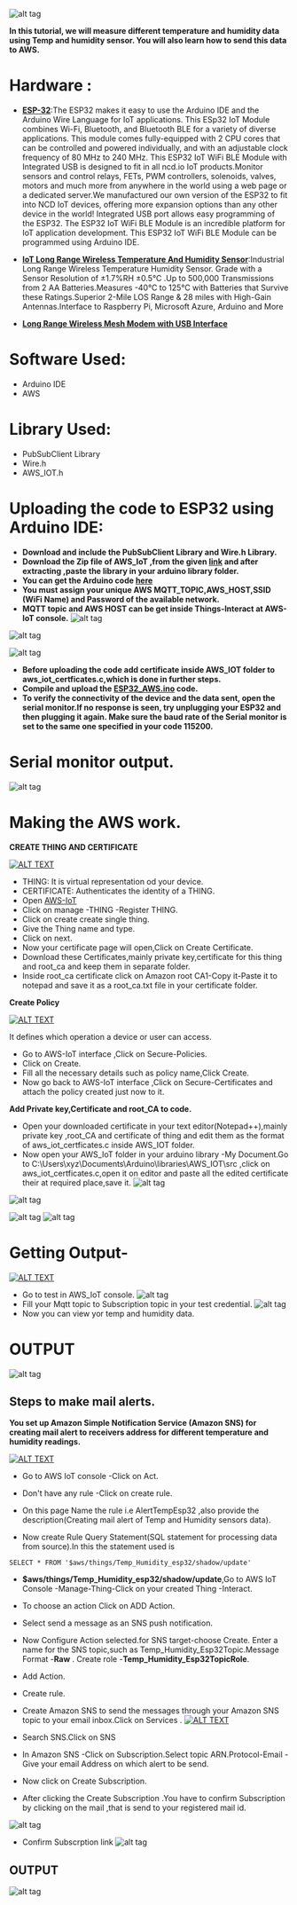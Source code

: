 ![alt tag](https://github.com/mjScientech/Monitoring-Temp-and-Humidity-using-AWS-ESP32/blob/master/imgonline-com-ua-twotoone-XpoMD4Mf6S.jpg)

**In this tutorial, we will measure different temperature and humidity data using Temp and humidity sensor. You will also learn how to send this data to AWS.**


# **Hardware** :
- **[ESP-32](https://store.ncd.io/product/esp32-iot-wifi-ble-module-with-integrated-usb/)**:The ESP32 makes it easy to use the Arduino IDE and the Arduino Wire Language for IoT applications. This ESp32 IoT Module combines Wi-Fi, Bluetooth, and Bluetooth BLE for a variety of diverse applications. This module comes fully-equipped with 2 CPU cores that can be controlled and powered individually, and with an adjustable clock frequency of 80 MHz to 240 MHz. This ESP32 IoT WiFi BLE Module with Integrated USB is designed to fit in all ncd.io IoT products.Monitor sensors and control relays, FETs, PWM controllers, solenoids, valves, motors and much more from anywhere in the world using a web page or a dedicated server.We manufactured our own version of the ESP32 to fit into NCD IoT devices, offering more expansion options than any other device in the world! Integrated USB port allows easy programming of the ESP32. The ESP32 IoT WiFi BLE Module is an incredible platform for IoT application development. This ESP32 IoT WiFi BLE Module can be programmed using Arduino IDE.

- **[IoT Long Range Wireless  Temperature And Humidity  Sensor](https://store.ncd.io/product/industrial-long-range-wireless-temperature-humidity-sensor/)**:Industrial Long Range Wireless Temperature Humidity Sensor. Grade with a Sensor Resolution of ±1.7%RH ±0.5°C .Up to 500,000 Transmissions from 2 AA Batteries.Measures -40°C to 125°C with Batteries that Survive these Ratings.Superior 2-Mile LOS Range & 28 miles with High-Gain Antennas.Interface to Raspberry Pi, Microsoft Azure, Arduino and More

- **[Long Range Wireless Mesh Modem with USB Interface](https://store.ncd.io/product/900hp-s3b-long-range-wireless-mesh-modem-with-usb-interface/)**

# **Software Used:**
- Arduino IDE
- AWS

# **Library Used:**
- PubSubClient Library
- Wire.h
- AWS_IOT.h

# Uploading the code  to ESP32 using Arduino IDE:

- **Download and include the PubSubClient Library and Wire.h Library.**
- **Download the Zip file of AWS_IoT ,from the given [link](https://github.com/ExploreEmbedded/Hornbill-Examples) and after extracting ,paste the library in your arduino library folder.**
- **You can get the Arduino code [here](https://github.com/mjScientech/Temp-and-Humidity-Alert--AWS-ESP32/blob/master/AWSIoTEsp32.ino)**
- **You must assign your unique AWS  MQTT_TOPIC,AWS_HOST,SSID (WiFi Name) and Password of the available network.**
- **MQTT topic and AWS HOST can be get inside Things-Interact at AWS-IoT console.**
![alt tag](https://github.com/mjScientech/Temp-and-Humidity-Alert--AWS-ESP32/blob/master/awscode.JPG)

![alt tag](https://github.com/mjScientech/Temp-and-Humidity-Alert--AWS-ESP32/blob/master/awscode1.JPG)

![alt tag](https://github.com/mjScientech/Temp-and-Humidity-Alert--AWS-ESP32/blob/master/awscode2.JPG)

- **Before uploading the code add certificate inside AWS_IOT folder to aws_iot_certficates.c,which is done in further steps.**
- **Compile and upload the  [ESP32_AWS.ino](https://github.com/mjScientech/Temp-and-Humidity-Alert--AWS-ESP32/blob/master/AWSIoTEsp32.ino) code.**
- **To verify the connectivity of the device and the data sent, open the serial monitor.If no response is seen, try unplugging your ESP32 and then plugging it again. Make sure the baud rate of the Serial monitor is set to the same one specified in your code 115200.**

# Serial monitor output.
![alt tag](https://github.com/mjScientech/Monitoring-Temp-and-Humidity-using-AWS-ESP32/blob/master/serial%20monitor%20output.JPG)

# Making the AWS work.

**CREATE THING AND CERTIFICATE**


[![ ALT TEXT](https://github.com/mjScientech/Monitoring-Temp-and-Humidity-using-AWS-ESP32/blob/master/vedio1.JPG)](https://www.youtube.com/watch?v=VCReegtku7c)

- THING: It is virtual representation od your device.
- CERTIFICATE: Authenticates the identity of a THING.
- Open [AWS-IoT](https://eu-central-1.console.aws.amazon.com/iot/home)
- Click on manage -THING -Register THING.
- Click on create create single thing.
- Give the Thing name and type.
- Click on next.
- Now your certificate page will open,Click on Create Certificate.
- Download these Certificates,mainly private key,certificate for this thing and root_ca and keep them in separate folder.
- Inside root_ca certificate click on Amazon root CA1-Copy it-Paste  it to notepad and save it as a root_ca.txt file in your certificate folder.

**Create Policy**

[![ ALT TEXT](https://github.com/mjScientech/Monitoring-Temp-and-Humidity-using-AWS-ESP32/blob/master/vedio2.JPG)](https://www.youtube.com/watch?v=xxo9oywm4jA)

It defines which operation a device or user can access.
- Go to AWS-IoT interface ,Click on Secure-Policies.
- Click on Create.
- Fill all the necessary details such as policy name,Click Create.
- Now go back to AWS-IoT interface ,Click on Secure-Certificates and attach the policy created just now to it.

**Add Private key,Certificate and root_CA to code.**

- Open your downloaded certificate in your text editor(Notepad++),mainly private key ,root_CA and certificate of thing and edit them as 
the format of aws_iot_certficates.c inside AWS_IOT folder.
- Now open your AWS_IoT folder in your arduino library -My Document.Go to C:\Users\xyz\Documents\Arduino\libraries\AWS_IOT\src ,click on  aws_iot_certficates.c,open it on editor and paste all the edited certificate  their at required place,save it.
![alt tag](https://github.com/mjScientech/Temp-and-Humidity-Alert--AWS-ESP32/blob/master/awscode3.JPG)

![alt tag](https://github.com/mjScientech/Temp-and-Humidity-Alert--AWS-ESP32/blob/master/awscode4.JPG)

![alt tag](https://github.com/mjScientech/Temp-and-Humidity-Alert--AWS-ESP32/blob/master/awscode5.jpg)
![alt tag](https://github.com/mjScientech/Temp-and-Humidity-Alert--AWS-ESP32/blob/master/awscode6.jpg)

# Getting Output-

[![ ALT TEXT](https://github.com/mjScientech/Monitoring-Temp-and-Humidity-using-AWS-ESP32/blob/master/vedio3.JPG)](https://www.youtube.com/watch?v=IfoH-t8bcpY)

- Go to test in AWS_IoT console.
![alt tag](https://github.com/mjScientech/Monitoring-Temp-and-Humidity-using-AWS-ESP32/blob/master/test1.JPG)
- Fill your Mqtt topic to Subscription topic in your test credential.
![alt tag](https://github.com/mjScientech/Monitoring-Temp-and-Humidity-using-AWS-ESP32/blob/master/test2.JPG)
- Now you can view yor temp and humidity data.

# OUTPUT
![alt tag](https://github.com/mjScientech/Monitoring-Temp-and-Humidity-using-AWS-ESP32/blob/master/AWS_Output.JPG)



## Steps to make mail alerts.

**You set up Amazon Simple Notification Service (Amazon SNS) for creating mail alert  to receivers address for different temperature and humidity readings.**

[![ ALT TEXT](https://github.com/ncdcommunity/Temp-and-Humidity-Alert-Using-AWS-ESP32/blob/master/Rule%20Vedio.JPG)](https://www.youtube.com/watch?v=S3EDuV-5_3Q)

- Go to AWS IoT console -Click on Act.

- Don't have any rule -Click on create rule.

- On this page Name the rule i.e AlertTempEsp32 ,also provide the description(Creating mail alert of Temp and Humidity sensors data).

- Now create Rule Query Statement(SQL statement for processing data from source).In this the statement used is
```
SELECT * FROM '$aws/things/Temp_Humidity_esp32/shadow/update'

```
- **$aws/things/Temp_Humidity_esp32/shadow/update**,Go to AWS IoT Console -Manage-Thing-Click on your created Thing -Interact.


- To choose an action Click on ADD Action.

- Select send a message as an SNS push notification.

- Now Configure Action selected.for SNS target-choose Create. Enter a name for the SNS topic,such as Temp_Humidity_Esp32Topic.Message Format -**Raw** . Create role -**Temp_Humidity_Esp32TopicRole**.

- Add Action.

- Create rule.

- Create Amazon SNS to send the messages through your Amazon SNS topic to your email inbox.Click on Services .
[![ ALT TEXT](https://github.com/ncdcommunity/Temp-and-Humidity-Alert-Using-AWS-ESP32/blob/master/SNS%20vedio.JPG)](https://www.youtube.com/watch?v=ogmJ8qkFd4c)

- Search SNS.Click on SNS

- In Amazon SNS -Click on Subscription.Select topic ARN.Protocol-Email -Give your email Address on which alert to be send.

- Now click on Create Subscription.

- After clicking the Create Subscription .You have to confirm Subscription by clicking on the mail ,that is send to your registered mail id.

![alt tag](https://github.com/mjScientech/Temp-and-Humidity-Alert--AWS-ESP32/blob/master/Alert20.JPG)

- Confirm Subscrption link
![alt tag](https://github.com/mjScientech/Temp-and-Humidity-Alert--AWS-ESP32/blob/master/Alert.JPG)

## OUTPUT

![alt tag](https://github.com/mjScientech/Temp-and-Humidity-Alert--AWS-ESP32/blob/master/emailOutput.JPG)
